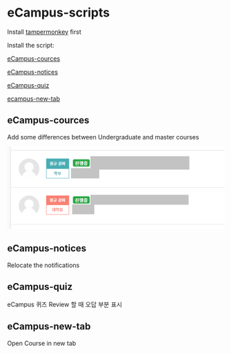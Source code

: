 # eCampus-scripts

Install [tampermonkey](https://www.tampermonkey.net/) first

Install the script:

[eCampus-cources](https://github.com/EdisonJwa/eCampus-scripts/raw/main/ecampus-cources.user.js)

[eCampus-notices](https://github.com/EdisonJwa/eCampus-scripts/raw/main/ecampus-notices.user.js)

[eCampus-quiz](https://github.com/EdisonJwa/eCampus-scripts/raw/main/ecampus-quiz.user.js)

[ecampus-new-tab](https://github.com/EdisonJwa/eCampus-scripts/raw/main/ecampus-new-tab.user.js)

## eCampus-cources
Add some differences between Undergraduate and master courses


![](/image.png?raw=true)

## eCampus-notices
Relocate the notifications

## eCampus-quiz
eCampus 퀴즈 Review 할 때 오답 부분 표시

## eCampus-new-tab
Open Course in new tab
